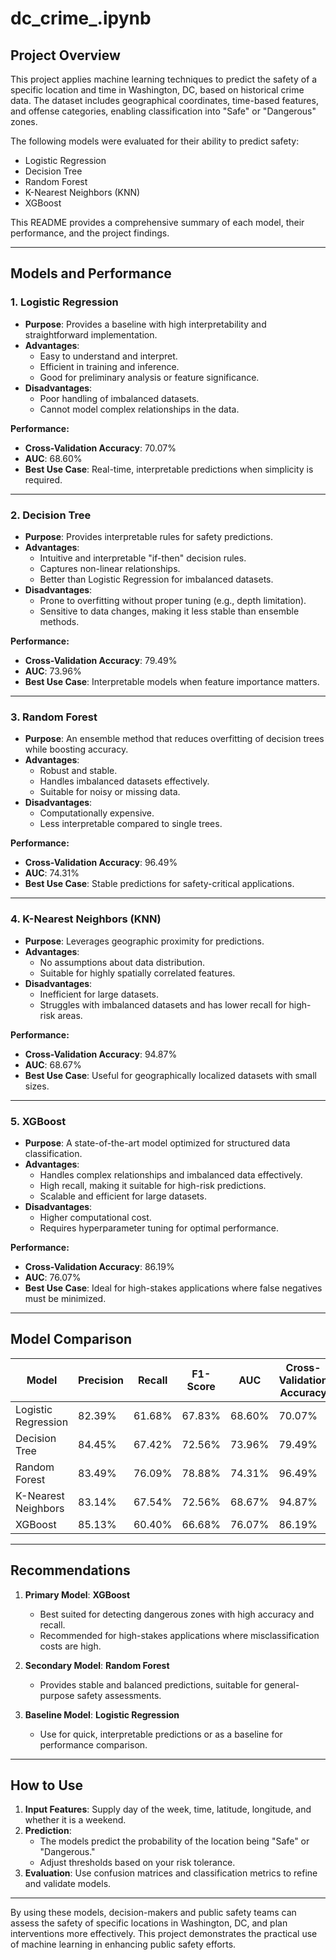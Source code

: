 # dc_crime_.ipynb

## **Project Overview**
This project applies machine learning techniques to predict the safety of a specific location and time in Washington, DC, based on historical crime data. The dataset includes geographical coordinates, time-based features, and offense categories, enabling classification into "Safe" or "Dangerous" zones.

The following models were evaluated for their ability to predict safety:
- Logistic Regression
- Decision Tree
- Random Forest
- K-Nearest Neighbors (KNN)
- XGBoost

This README provides a comprehensive summary of each model, their performance, and the project findings.

---

## **Models and Performance**

### **1. Logistic Regression**
- **Purpose**: Provides a baseline with high interpretability and straightforward implementation.
- **Advantages**:
  - Easy to understand and interpret.
  - Efficient in training and inference.
  - Good for preliminary analysis or feature significance.
- **Disadvantages**:
  - Poor handling of imbalanced datasets.
  - Cannot model complex relationships in the data.

**Performance:**
- **Cross-Validation Accuracy**: 70.07%
- **AUC**: 68.60%
- **Best Use Case**: Real-time, interpretable predictions when simplicity is required.

---

### **2. Decision Tree**
- **Purpose**: Provides interpretable rules for safety predictions.
- **Advantages**:
  - Intuitive and interpretable "if-then" decision rules.
  - Captures non-linear relationships.
  - Better than Logistic Regression for imbalanced datasets.
- **Disadvantages**:
  - Prone to overfitting without proper tuning (e.g., depth limitation).
  - Sensitive to data changes, making it less stable than ensemble methods.

**Performance:**
- **Cross-Validation Accuracy**: 79.49%
- **AUC**: 73.96%
- **Best Use Case**: Interpretable models when feature importance matters.

---

### **3. Random Forest**
- **Purpose**: An ensemble method that reduces overfitting of decision trees while boosting accuracy.
- **Advantages**:
  - Robust and stable.
  - Handles imbalanced datasets effectively.
  - Suitable for noisy or missing data.
- **Disadvantages**:
  - Computationally expensive.
  - Less interpretable compared to single trees.

**Performance:**
- **Cross-Validation Accuracy**: 96.49%
- **AUC**: 74.31%
- **Best Use Case**: Stable predictions for safety-critical applications.

---

### **4. K-Nearest Neighbors (KNN)**
- **Purpose**: Leverages geographic proximity for predictions.
- **Advantages**:
  - No assumptions about data distribution.
  - Suitable for highly spatially correlated features.
- **Disadvantages**:
  - Inefficient for large datasets.
  - Struggles with imbalanced datasets and has lower recall for high-risk areas.

**Performance:**
- **Cross-Validation Accuracy**: 94.87%
- **AUC**: 68.67%
- **Best Use Case**: Useful for geographically localized datasets with small sizes.

---

### **5. XGBoost**
- **Purpose**: A state-of-the-art model optimized for structured data classification.
- **Advantages**:
  - Handles complex relationships and imbalanced data effectively.
  - High recall, making it suitable for high-risk predictions.
  - Scalable and efficient for large datasets.
- **Disadvantages**:
  - Higher computational cost.
  - Requires hyperparameter tuning for optimal performance.

**Performance:**
- **Cross-Validation Accuracy**: 86.19%
- **AUC**: 76.07%
- **Best Use Case**: Ideal for high-stakes applications where false negatives must be minimized.

---

## **Model Comparison**

| **Model**               | **Precision** | **Recall** | **F1-Score** | **AUC**   | **Cross-Validation Accuracy** |
|--------------------------|---------------|------------|--------------|-----------|--------------------------------|
| Logistic Regression      | 82.39%        | 61.68%     | 67.83%       | 68.60%    | 70.07%                         |
| Decision Tree            | 84.45%        | 67.42%     | 72.56%       | 73.96%    | 79.49%                         |
| Random Forest            | 83.49%        | 76.09%     | 78.88%       | 74.31%    | 96.49%                         |
| K-Nearest Neighbors      | 83.14%        | 67.54%     | 72.56%       | 68.67%    | 94.87%                         |
| XGBoost                  | 85.13%        | 60.40%     | 66.68%       | 76.07%    | 86.19%                         |

---

## **Recommendations**
1. **Primary Model**: **XGBoost**
   - Best suited for detecting dangerous zones with high accuracy and recall.
   - Recommended for high-stakes applications where misclassification costs are high.

2. **Secondary Model**: **Random Forest**
   - Provides stable and balanced predictions, suitable for general-purpose safety assessments.

3. **Baseline Model**: **Logistic Regression**
   - Use for quick, interpretable predictions or as a baseline for performance comparison.

---

## **How to Use**
1. **Input Features**: Supply day of the week, time, latitude, longitude, and whether it is a weekend.
2. **Prediction**:
   - The models predict the probability of the location being "Safe" or "Dangerous."
   - Adjust thresholds based on your risk tolerance.
3. **Evaluation**: Use confusion matrices and classification metrics to refine and validate models.

---

By using these models, decision-makers and public safety teams can assess the safety of specific locations in Washington, DC, and plan interventions more effectively. This project demonstrates the practical use of machine learning in enhancing public safety efforts.
